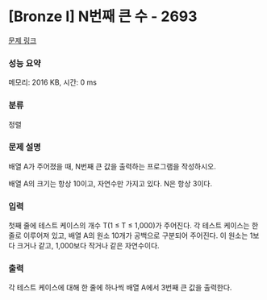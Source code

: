 # [Bronze I] N번째 큰 수 - 2693 

[문제 링크](https://www.acmicpc.net/problem/2693) 

### 성능 요약

메모리: 2016 KB, 시간: 0 ms

### 분류

정렬

### 문제 설명

<p>배열 A가 주어졌을 때, N번째 큰 값을 출력하는 프로그램을 작성하시오.</p>

<p>배열 A의 크기는 항상 10이고, 자연수만 가지고 있다. N은 항상 3이다.</p>

### 입력 

 <p>첫째 줄에 테스트 케이스의 개수 T(1 ≤ T ≤ 1,000)가 주어진다. 각 테스트 케이스는 한 줄로 이루어져 있고, 배열 A의 원소 10개가 공백으로 구분되어 주어진다. 이 원소는 1보다 크거나 같고, 1,000보다 작거나 같은 자연수이다.</p>

### 출력 

 <p>각 테스트 케이스에 대해 한 줄에 하나씩 배열 A에서 3번째 큰 값을 출력한다.</p>

